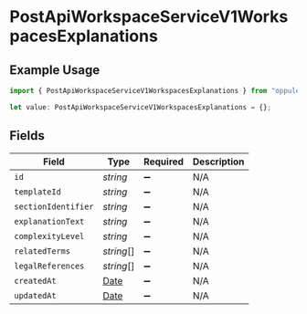 # PostApiWorkspaceServiceV1WorkspacesExplanations

## Example Usage

```typescript
import { PostApiWorkspaceServiceV1WorkspacesExplanations } from "oppulence-backend-sdk/models/operations";

let value: PostApiWorkspaceServiceV1WorkspacesExplanations = {};
```

## Fields

| Field                                                                                         | Type                                                                                          | Required                                                                                      | Description                                                                                   |
| --------------------------------------------------------------------------------------------- | --------------------------------------------------------------------------------------------- | --------------------------------------------------------------------------------------------- | --------------------------------------------------------------------------------------------- |
| `id`                                                                                          | *string*                                                                                      | :heavy_minus_sign:                                                                            | N/A                                                                                           |
| `templateId`                                                                                  | *string*                                                                                      | :heavy_minus_sign:                                                                            | N/A                                                                                           |
| `sectionIdentifier`                                                                           | *string*                                                                                      | :heavy_minus_sign:                                                                            | N/A                                                                                           |
| `explanationText`                                                                             | *string*                                                                                      | :heavy_minus_sign:                                                                            | N/A                                                                                           |
| `complexityLevel`                                                                             | *string*                                                                                      | :heavy_minus_sign:                                                                            | N/A                                                                                           |
| `relatedTerms`                                                                                | *string*[]                                                                                    | :heavy_minus_sign:                                                                            | N/A                                                                                           |
| `legalReferences`                                                                             | *string*[]                                                                                    | :heavy_minus_sign:                                                                            | N/A                                                                                           |
| `createdAt`                                                                                   | [Date](https://developer.mozilla.org/en-US/docs/Web/JavaScript/Reference/Global_Objects/Date) | :heavy_minus_sign:                                                                            | N/A                                                                                           |
| `updatedAt`                                                                                   | [Date](https://developer.mozilla.org/en-US/docs/Web/JavaScript/Reference/Global_Objects/Date) | :heavy_minus_sign:                                                                            | N/A                                                                                           |